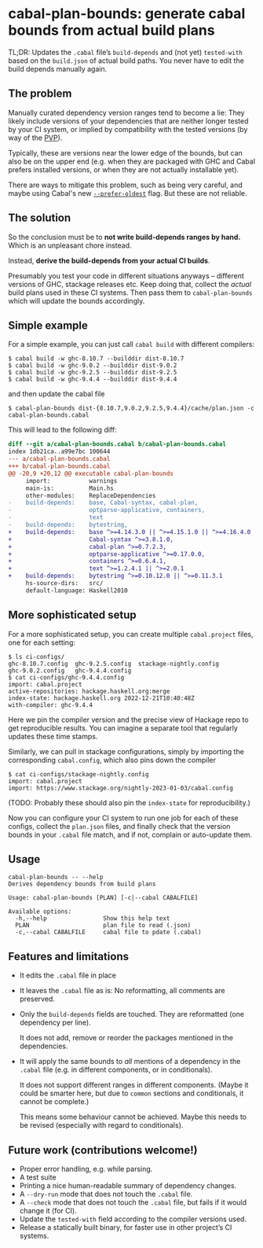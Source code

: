 cabal-plan-bounds: generate cabal bounds from actual build plans
================================================================

TL;DR: Updates the `.cabal` file’s `build-depends` and (not yet) `tested-with` based on the
`build.json` of actual build paths. You never have to edit the build depends
manually again.

The problem
-----------

Manually curated dependency version ranges tend to become a lie: They likely
include versions of your dependencies that are neither longer tested by your CI
system, or implied by compatibility with the tested versions (by way of the [PVP]).

Typically, these are versions near the lower edge of the bounds, but can also
be on the upper end (e.g. when they are packaged with GHC and Cabal prefers installed versions, or when they are not actually installable yet).

There are ways to mitigate this problem, such as being very careful, and maybe
using Cabal's new [`--prefer-oldest`] flag. But these are not reliable.

[PVP]: https://pvp.haskell.org/
[`--prefer-oldest`]: https://cabal.readthedocs.io/en/latest/cabal-project.html#cfg-field-prefer-oldest

The solution
------------

So the conclusion must be to **not write build-depends ranges by hand.**
Which is an unpleasant chore instead.

Instead, **derive the build-depends from your actual CI builds**.

Presumably you test your code in different situations anyways – different
versions of GHC, stackage releases etc. Keep doing that, collect the _actual_
build plans used in these CI systems. Then pass them to `cabal-plan-bounds` which
will update the bounds accordingly.

Simple example
--------------

For a simple example, you can just call `cabal build` with different compilers:


    $ cabal build -w ghc-8.10.7 --builddir dist-8.10.7
    $ cabal build -w ghc-9.0.2 --builddir dist-9.0.2
    $ cabal build -w ghc-9.2.5 --builddir dist-9.2.5
    $ cabal build -w ghc-9.4.4 --builddir dist-9.4.4

and then update the cabal file

    $ cabal-plan-bounds dist-{8.10.7,9.0.2,9.2.5,9.4.4}/cache/plan.json -c cabal-plan-bounds.cabal

This will lead to the following diff:

```diff
diff --git a/cabal-plan-bounds.cabal b/cabal-plan-bounds.cabal
index 1db21ca..a99e7bc 100644
--- a/cabal-plan-bounds.cabal
+++ b/cabal-plan-bounds.cabal
@@ -20,9 +20,12 @@ executable cabal-plan-bounds
     import:           warnings
     main-is:          Main.hs
     other-modules:    ReplaceDependencies
-    build-depends:    base, Cabal-syntax, cabal-plan,
-                      optparse-applicative, containers,
-                      text
-    build-depends:    bytestring,
+    build-depends:    base ^>=4.14.3.0 || ^>=4.15.1.0 || ^>=4.16.4.0 || ^>=4.17.0.0,
+                      Cabal-syntax ^>=3.8.1.0,
+                      cabal-plan ^>=0.7.2.3,
+                      optparse-applicative ^>=0.17.0.0,
+                      containers ^>=0.6.4.1,
+                      text ^>=1.2.4.1 || ^>=2.0.1
+    build-depends:    bytestring ^>=0.10.12.0 || ^>=0.11.3.1
     hs-source-dirs:   src/
     default-language: Haskell2010
```

More sophisticated setup
------------------------

For a more sophisticated setup, you can create multiple `cabal.project` files,
one for each setting:

```
$ ls ci-configs/
ghc-8.10.7.config  ghc-9.2.5.config  stackage-nightly.config
ghc-9.0.2.config   ghc-9.4.4.config
$ cat ci-configs/ghc-9.4.4.config
import: cabal.project
active-repositories: hackage.haskell.org:merge
index-state: hackage.haskell.org 2022-12-21T10:40:48Z
with-compiler: ghc-9.4.4
```

Here we pin the compiler version and the precise view of Hackage repo to get
reproducible results. You can imagine a separate tool that regularly updates these time stamps.

Similarly, we can pull in stackage configurations, simply by importing the
corresponding `cabal.config`, which also pins down the compiler

```
$ cat ci-configs/stackage-nightly.config
import: cabal.project
import: https://www.stackage.org/nightly-2023-01-03/cabal.config
```

(TODO: Probably these should also pin the `index-state` for reproducibility.)

Now you can configure your CI system to run one job for each of these configs,
collect the `plan.json` files, and finally check that the version bounds in your
`.cabal` file match, and if not, complain or auto-update them.

Usage
-----

```
cabal-plan-bounds -- --help
Derives dependency bounds from build plans

Usage: cabal-plan-bounds [PLAN] [-c|--cabal CABALFILE]

Available options:
  -h,--help                Show this help text
  PLAN                     plan file to read (.json)
  -c,--cabal CABALFILE     cabal file to pdate (.cabal)
```

Features and limitations
------------------------

* It edits the `.cabal` file in place

* It leaves the `.cabal` file as is: No reformatting, all comments are preserved.

* Only the `build-depends` fields are touched. They are reformatted (one dependency per line).

  It does not add, remove or reorder the packages mentioned in the dependencies.

* It will apply the same bounds to _all_ mentions of a dependency in the
  `.cabal` file (e.g. in different components, or in conditionals).

  It does not support different ranges in different components. (Maybe it could
  be smarter here, but due to `common` sections and conditionals, it cannot be
  complete.)

  This means some behaviour cannot be achieved. Maybe this needs to be revised
  (especially with regard to conditionals).

Future work (contributions welcome!)
------------------------------------

* Proper error handling, e.g. while parsing.
* A test suite
* Printing a nice human-readable summary of dependency changes.
* A `--dry-run` mode that does not touch the `.cabal` file.
* A `--check` mode that does not touch the `.cabal` file, but fails if it would
  change it (for CI).
* Update the `tested-with` field according to the compiler versions used.
* Release a statically built binary, for faster use in other project’s CI systems.
